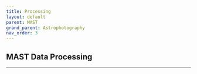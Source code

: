 ```yaml
---
title: Processing
layout: default
parent: MAST
grand_parent: Astrophotography
nav_order: 3
---
```


## MAST Data Processing

---
